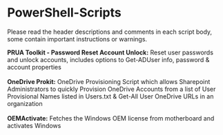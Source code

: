 # PowerShell-Scripts


Please read the header descriptions and comments in each script body, some contain important instructions or warnings.

<b>PRUA Toolkit - Password Reset Account Unlock:</b> Reset user passwords and unlock accounts, includes options to Get-ADUser info, password & account properties
<br></br>
<b>OneDrive Prokit:</b> OneDrive Provisioning Script which allows Sharepoint Administrators to quickly Provision OneDrive Accounts from a list of User Provisional Names listed in Users.txt & Get-All User OneDrive URLs in an organization
<br></br>
<b>OEMActivate:</b> Fetches the Windows OEM license from motherboard and activates Windows
